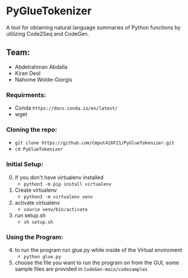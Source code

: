 # PyGlueTokenizer
A tool for obtaining natural language summaries of Python functions by utilizing Code2Seq and CodeGen.

## Team:
- Abdelrahman Abdalla
- Kiran Deol
- Nahome Wolde-Giorgis

### Requirments:
- Conda `https://docs.conda.io/en/latest/`
- wget

### Cloning the repo:
- `git clone https://github.com/Cmput416F21/PyGlueTokenizer.git`
- `cd PyGlueTokenizer`

### Initial Setup:
0. if you don't have virtualenv installed
    - `python3 -m pip install virtualenv`
1. Create virtualenv
    - `python3 -m virtualenv venv`
2. activate virtualenv
    - `source venv/bin/activate`
3. run setup.sh
    - `sh setup.sh`
### Using the Program:
4. to run the program run glue.py while inside of the Virtual enviroment
    - `python glue.py`
5. choose the file you want to run the program on from the GUI, some sample files are provided in `CodeGen-main/codesamples`

<!-- This content will not appear in the rendered Markdown
run CodeGen-main/install_env.sh

`sh CodeGen-main/install_env.sh`

install requirments

`pip install -r requirements.txt`

*Use this instead if it gets killed* `pip install --no-cache-dir -r requirements.txt`

download the CodeGen Model

`wget https://dl.fbaipublicfiles.com/transcoder/pre_trained_models/translator_transcoder_size_from_DOBF.pth -P CodeGen-main`

download the Code2Seq Model

```
wget https://s3.amazonaws.com/code2seq/model/java-large/java-large-model.tar.gz -P code2seq
tar -xvzf code2seq/java-large-model.tar.gz -C code2seq
rm code2seq/java-large-model.tar.gz
```
-->
